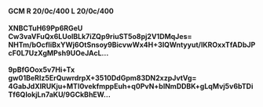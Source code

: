 #### GCM R 20/0c/400 L 20/0c/400
**XNBCTuH69Pp6RGeU**<br/>**Cw3vaVFuQx6LUolBLk7iZQp9riuST5o8pj2V1DMqJes=**<br/>**NHTm/bOcfIiBxYWj6OtSnsoy9BicvwWx4H+3IQWntyyut/lKROxxTfADbJPcF0L7UzXgMPsh9UOeJAcL...**<br/><br/>
**9pBfGOox5v7Hi+Tx**<br/>**gw01BeRIz5ErQuwrdrpX+3510DdGpm83DN2xzpJvtVg=**<br/>**4GabJdXlRUKju+MTI0vekfmppEuh+q0PvN+blNmDDBK+gLqMvj5v6bTDiTf6QIokjLn7aKU/9GCkBhEW...**